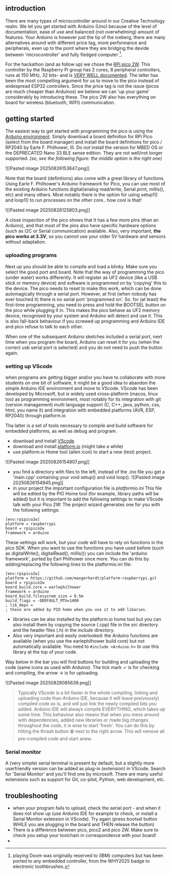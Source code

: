 
## introduction
There are many types of microcontroller around in our Creative Technology realm. We let you get started with Arduino (Uno) because of the level of documentation, ease of use and balanced (not overwhelming) amount of features. Your Arduino is however just the tip of the iceberg, there are many alternatives around with different price tag, more performance and peripherals, even up to the point where they are bridging the devide between 'microcontroller' and fully fledged computer [^1]. 

For the hackathon (and as follow up) we chose the [RPi pico 2W](https://www.raspberrypi.com/products/raspberry-pi-pico-2/). This controller by the Raspberry Pi group has 2 cores, 8 peripheral controllers, runs at 150 MHz, 32 bits- and is [VERY WELL documented](https://datasheets.raspberrypi.com/picow/pico-2-w-datasheet.pdf). The latter has been the most compelling argument for us to move to the pico instead of widespread ESP32 controllers. Since the price tag is not the issue (picos are much cheaper than Arduinos) we believe we can 'up your game' considerably by introducing these. The pico 2W also has everything on board for wireless (bluetooth, WIFI) communication. 

## getting started
The easiest way to get started with programming the pico is using the [Arduino environment](https://www.arduino.cc/en/software/). Simply download a board definition for RPi Pico (select from the board manager) and install the board definitions for pico / RP2040 by Earle F. Philhower, III. Do *not* install the version for MBED OS or the DEPRECATED Nano 33 BLE sense edition. They are not well/not longer supported. *(so, see the following figure: the middle option is the right one)*

![[Pasted image 20250826153647.png]]

Note that the board (definitions) also come with a great library of functions. Using Earle F. Philhower's Arduino framework for Pico, you can use most of the existing Arduino functions digital/analog read/write, Serial.print, millis(), etc) and many others. Most notably there is the option for using setup1() and loop1() to run processes on the other core.. how cool is that!

![[Pasted image 20250826125803.png]]

A close inspection of the pico shows that it has a few more pins (than an Arduino), and that most of the pins also have specific hardware options (such as I2C or Serial communication) available. Also, very important, **the pico works at 3.3V**, so you cannot use your older 5V hardware and sensors without adaptation. 

### uploading programs
Next up you should be able to compile and load a blinky. Make sure you select the good port and board. Note that the way of programming the pico (under water) works differently. It will register as UF2 device (like a USB stick or memory device) and software is programmed on by 'copying' this to the device. The pico needs to reset to make this work, which can be done automagically through a serial port. However, at first (when nobody has ever touched it) there is no serial port 'programmed on'. So. for (at least) the first-time programming, you need to press and hold the BOOTSEL button on the pico while plugging it in. This makes the pico behave as UF2 memory device, recognised by your system and Arduino will detect and use it. This is also fall-back behaviour if you screwed up programming and Arduino IDE and pico refuse to talk to each other. 

When one of the subsequent Arduino sketches included a serial port, next time when you program the board, Arduino can reset it for you (when the correct usb serial port is selected) and you do not need to push the button again.

### setting up VScode
when programs are getting bigger and/or you have to collaborate with more students on one bit of software, it might be a good idea to abandon the simple Arduino IDE environment and move to VScode. VScode has been developed by Microsoft, but is widely used cross-platform (macos, linux too) as programming environment, most notably for its integration with git (version managament) multi language support (C, C++, java, python, css, html, you name it) and integration with embedded platforms (AVR, ESP, RP2040) through platform.io

Tha latter is a set of tools necessary to compile and build software for embedded platforms, as well as debug and program. 

- download and install [VScode](https://code.visualstudio.com/download)
- download and install [platform.io](https://platformio.org/install/ide?install=vscode) (might take a while)
- use platform.io Home tool (alien icon) to start a new (test) project.

![[Pasted image 20250826154807.png]]

- you find a directory with files to the left, instead of the .ino file you get a 'main.cpp' containing your void setup() and void loop().
![[Pasted image 20250826154945.png]]
- in your project the important configuration file is *platformio.ini* This file will be edited by the PIO Home tool (for example, library paths will be added) but it is important to add the following settings to make VScode talk with your Pico 2W: The project wizard generates one for you with the following settings: 
```
[env:rpipico2w]
platform = raspberrypi
board = rpipico2w
framework = arduino
```
   These settings will work, but your code will have to rely on functions in the pico SDK. When you want to use the functions you have used before (such as digitalWrite(), digitalRead(), millis()) you can include the 'arduino framework', ported by Earl Philhower once more. You can do this by adding/replacing the following lines to the platformio.ini file: 
```
[env:rpipico2w]
platform = https://github.com/maxgerhardt/platform-raspberrypi.git
board = rpipico2w
board_build.core = earlephilhower
framework = arduino
board_build.filesystem_size = 0.5m  
build_flags = -DDEFAULT_MTU=1400
; lib_deps =
; these are added by PIO home when you use it to add libaries. 
```
- libraries can be also installed by the platform.io home tool but you can also install them by copying the source (.cpp) file in the *src* directory and the header files (.h) in the *include* directory.
- Also very important and easily overlooked: the Arduino functions are available (when you use the earlephilhower build core) but not automatically available. You need to `#include <Arduino.h>` to use this library at the top of your code. 

Way below in the bar you will find buttons for building and uploading the code (same icons as used with Arduino). The tick mark ✓ is for checking and compiling, the arrow → is for uploading.

![[Pasted image 20250828085639.png]]

>Typically VScode is a bit faster in the whole compiling, linking and uploading code than Arduino IDE, because it will leave pre(viously) compiled code as is, and will just link the newly compiled bits you added. Arduino IDE will always compile EVERYTHING, which takes up some time. This behaviour also means that when you mess around with dependencies, added new libraries or made big changes throughout the code, it is wise to start 'fresh'. You can do this by hitting the thrash button 🗑︎ next to the right arrow. This will remove all pre-compiled code and start anew. 

### Serial monitor
A (very simple) serial terminal is present by default, but a slightly more userfriendly version can be added as plug-in (extension) in VScode. Search for 'Serial Monitor' and you'll find one by microsoft. There are many useful extensions such as support for Git, co-pilot, Python, web development, etc. 

## troubleshooting
- when your program fails to upload, check the serial port - and when it does not show up (use Arduino IDE for example to check, or install a Serial Monitor extension in VScode). Try again (press bootsel button WHILE you are plugging in the board and THEN release the button)
- There is a difference between pico, pico2 and pico 2W. Make sure to check you setup your toolchain in correspondence with your board!
- 


[^1]: playing Doom was originally reserved to (IBM) computers but has been ported to any embedded controller, from the WHY2025 badge to electronic toothbrushes. 
